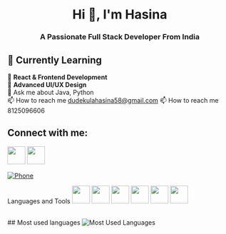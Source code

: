 <h1 align="center"><b>Hi 👋, I'm Hasina</b></h1>
<h3 align="center"><b>A Passionate Full Stack Developer From India</b></h3>


## 🌱 Currently Learning  

📖 **React & Frontend Development**   
📖 **Advanced UI/UX Design**   
💬 Ask me about Java, Python
<br>
📫 How to reach me dudekulahasina58@gmail.com
📫 How to reach me 8125096606
##  **Connect with me:**  
<a href="https://www.linkedin.com/in/hasina-dudekula-5589b6281/" style="text-decoration: none;">
  <img src="https://upload.wikimedia.org/wikipedia/commons/8/81/LinkedIn_icon.svg" width="40" height="40" />
</a>         <a href="https://www.instagram.com/hasina__0718/" style="text-decoration: none;">
  <img src="https://upload.wikimedia.org/wikipedia/commons/a/a5/Instagram_icon.png" width="40" height="40"/>
</a>  

[![Phone](https://img.icons8.com/ios-filled/50/000000/phone.png)](tel:+918125096606)

Languages and Tools
<img src="https://upload.wikimedia.org/wikipedia/commons/a/a7/React-icon.svg" width="40" height="40"/> 
<img src="https://upload.wikimedia.org/wikipedia/en/3/30/Java_programming_language_logo.svg" width="40" height="40"/>
<img src="https://upload.wikimedia.org/wikipedia/commons/c/c3/Python-logo-notext.svg" width="40" height="40"/>
<img src="https://upload.wikimedia.org/wikipedia/commons/6/6a/JavaScript-logo.png" width="40" height="40"/>
<img src="https://upload.wikimedia.org/wikipedia/commons/6/61/HTML5_logo_and_wordmark.svg" width="40" height="40"/>
<img src="https://upload.wikimedia.org/wikipedia/commons/d/d5/CSS3_logo_and_wordmark.svg" width="40" height="40"/>


<br>
## Most used languages

<img src="https://github-readme-stats.vercel.app/api/top-langs/?username=Hasina18&langs_count=6&layout=compact&theme=tokyonight&hide=scss&include_java=true" alt="Most Used Languages" />




 




